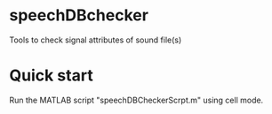 # speechDBchecker
Tools to check signal attributes of sound file(s) 

# Quick start
Run the MATLAB script "speechDBCheckerScrpt.m" using cell mode.
